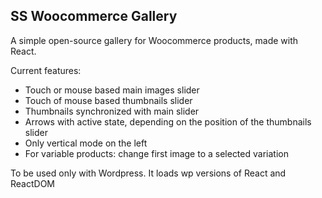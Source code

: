 ## SS Woocommerce Gallery

A simple open-source gallery for Woocommerce products, made with React.

Current features:
- Touch or mouse based main images slider
- Touch of mouse based thumbnails slider
- Thumbnails synchronized with main slider
- Arrows with active state, depending on the position of the thumbnails slider
- Only vertical mode on the left
- For variable products: change first image to a selected variation

To be used only with Wordpress. It loads wp versions of React and ReactDOM